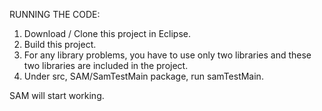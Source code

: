 RUNNING THE CODE:


1) Download / Clone this project in Eclipse.
2) Build this project.
3) For any library problems, you have to use only two libraries and these two libraries are included in the project.
4) Under src, SAM/SamTestMain package, run samTestMain.

SAM will start working.
